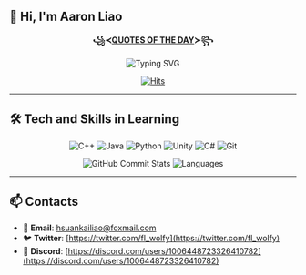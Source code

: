 ## 👋 Hi, I'm Aaron Liao

<div align="center">
  
**꧁≺[QUOTES OF THE DAY](QUOTES.txt)≻꧂**

![Typing SVG](https://readme-typing-svg.herokuapp.com?font=Fira+Code&weight=600&width=1000&&height=30&duration=800&pause=1200&color=7C5DF7&background=FFFFFF00&center=true&vCenter=true&width=600&lines=%23%23%23%23%23%23%23%23%23%23%23%23%23%23%23%23%23%23%23%23%23%23%23%23%23%23%23%23%23%23%23%23%23%23%23%23%23%23%23%23%23%23%23%23%23%23%23%23%23%0A%23%23%23%23%23%20%5B01%2F30%2F25%5D%20FROM%20ANIME%20%22MAGICA%20MADOKA%22%20%23%23%23%23%23%0A%23%23%23%23%23%23%23%23%23%23%23%23%23%23%23%23%23%23%23%23%23%23%23%23%23%23%23%23%23%23%23%23%23%23%23%23%23%23%23%23%23%23%23%23%23%23%23%23%23%0A%0A%23%23%20QUOTE%201%0A%22You%20found%20a%20reason%20to%20do%20battle%2C%20right%3F%0AYou%27re%20determined%20not%20to%20run%20away%3F%0AThen%20you%27re%20doing%20all%20you%20can%20do.%0AAnd%20the%20only%20thing%20left%2C%0Ais%20to%20run%20with%20it%20as%20hard%20as%20you%20can.%22%0A---%20Kyoko%20Sakura%0A%0A%23%23%20QUOTE%202%0A%22If%20anyone%20tells%20me%20it%27s%20a%20mistake%20to%20have%20hope%2C%0Awell%20then%2C%20I%27ll%20just%20tell%20them%20they%27re%20wrong.%0AAnd%20I%27ll%20keep%20telling%20them%20until%20they%20believe.%0ANo%20matter%20how%20many%20times%20it%20takes.%22%0A---%20Madoka%20Kaname%0A%0A%23%23%23%23%20FROM%20https%3A%2F%2Fen.wikiquote.org%2Fwiki%2FPuella_Magi_Madoka_Magica%20%23%23%23%23%0A;)

[![Hits](https://hits.seeyoufarm.com/api/count/incr/badge.svg?url=https%3A%2F%2Fgithub.com%2FFLwolfy&count_bg=%2373C9E8&title_bg=%2336BCF7&icon=github.svg&icon_color=%23FFFFFF&title=Visitors&edge_flat=false)](https://github.com/FLwolfy)

</div>

---

## 🛠 Tech and Skills in Learning
<div align="center">

![C++](https://img.shields.io/badge/-C++-00599C?style=flat&logo=cplusplus&logoColor=white)
![Java](https://img.shields.io/badge/-Java-007396?style=flat&logo=java&logoColor=white)
![Python](https://img.shields.io/badge/-Python-3776AB?style=flat&logo=python&logoColor=white)
![Unity](https://img.shields.io/badge/-Unity-000000?style=flat&logo=unity&logoColor=white)
![C#](https://img.shields.io/badge/-C%23-239120?style=flat&logo=csharp&logoColor=white)
![Git](https://img.shields.io/badge/-Git-F05032?style=flat&logo=git&logoColor=white)

![GitHub Commit Stats](https://github-readme-stats.vercel.app/api?username=FLwolfy&count_private=true&show_icons=true&hide_title=true&hide=prs&theme=tokyonight&card_width=300)
![Languages](https://github-readme-stats.vercel.app/api/top-langs/?username=FLwolfy&layout=compact&theme=tokyonight&card_width=300)

</div>

---

## 📫 Contacts

- 📧 **Email**: [hsuankailiao@foxmail.com](mailto:hsuankailiao@foxmail.com)
- 🐦 **Twitter**: [https://twitter.com/fl_wolfy](https://twitter.com/fl_wolfy)
- 💬 **Discord**: [https://discord.com/users/1006448723326410782](https://discord.com/users/1006448723326410782)
